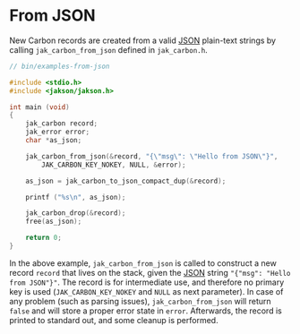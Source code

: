 # From JSON

New Carbon records are created from a valid [JSON](https://tools.ietf.org/html/rfc8259) plain-text strings by calling `jak_carbon_from_json` defined in `jak_carbon.h`.


```c
// bin/examples-from-json

#include <stdio.h>
#include <jakson/jakson.h>

int main (void)
{
    jak_carbon record;
    jak_error error;
    char *as_json;

    jak_carbon_from_json(&record, "{\"msg\": \"Hello from JSON\"}", 
    	JAK_CARBON_KEY_NOKEY, NULL, &error);

    as_json = jak_carbon_to_json_compact_dup(&record);

    printf ("%s\n", as_json);

    jak_carbon_drop(&record);
    free(as_json);

    return 0;
}
```

In the above example, `jak_carbon_from_json` is called to construct a new record `record` that lives on the stack, given the [JSON](https://tools.ietf.org/html/rfc8259) string `"{"msg": "Hello from JSON"}"`. The record is for intermediate use, and therefore no primary key is used (`JAK_CARBON_KEY_NOKEY` and `NULL` as next parameter). In case of any problem (such as parsing issues), `jak_carbon_from_json` will return `false` and will store a proper error state in `error`. Afterwards, the record is printed to standard out, and some cleanup is performed.

